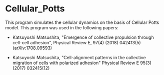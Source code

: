 # Cellular_Potts
This program simulates the cellular dynamics on the basis of Cellular Potts model.
This program was used in the following papers:

+ Katsuyoshi Matsushita, "Emergence of collective propulsion through cell-cell adhesion", 
Physical Review E, 97(4) (2018) 042413(5)(arXiv:1708.09593)

+ Katsuyoshi Matsushita, "Cell-alignment patterns in the collective migration of cells with polarized adhesion"
Physical Review E 95(3) (2017) 032415(12) 

